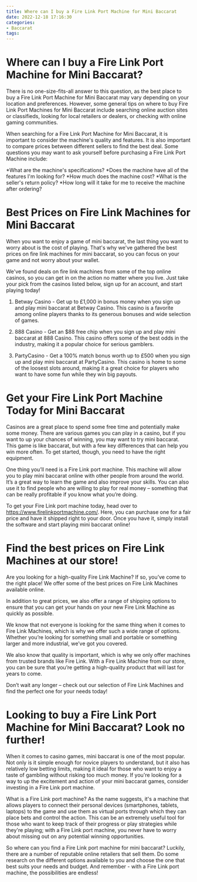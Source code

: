 ```yaml
---
title: Where can I buy a Fire Link Port Machine for Mini Baccarat
date: 2022-12-18 17:16:30
categories:
- Baccarat
tags:
---
```



#  Where can I buy a Fire Link Port Machine for Mini Baccarat?

There is no one-size-fits-all answer to this question, as the best place to buy a Fire Link Port Machine for Mini Baccarat may vary depending on your location and preferences. However, some general tips on where to buy Fire Link Port Machines for Mini Baccarat include searching online auction sites or classifieds, looking for local retailers or dealers, or checking with online gaming communities.

When searching for a Fire Link Port Machine for Mini Baccarat, it is important to consider the machine's quality and features. It is also important to compare prices between different sellers to find the best deal. Some questions you may want to ask yourself before purchasing a Fire Link Port Machine include:

*What are the machine's specifications?
*Does the machine have all of the features I'm looking for?
*How much does the machine cost?
*What is the seller's return policy?
*How long will it take for me to receive the machine after ordering?

#  Best Prices on Fire Link Machines for Mini Baccarat

When you want to enjoy a game of mini baccarat, the last thing you want to worry about is the cost of playing. That's why we've gathered the best prices on fire link machines for mini baccarat, so you can focus on your game and not worry about your wallet.

We've found deals on fire link machines from some of the top online casinos, so you can get in on the action no matter where you live. Just take your pick from the casinos listed below, sign up for an account, and start playing today!

1. Betway Casino - Get up to £1,000 in bonus money when you sign up and play mini baccarat at Betway Casino. This casino is a favorite among online players thanks to its generous bonuses and wide selection of games.

2. 888 Casino - Get an $88 free chip when you sign up and play mini baccarat at 888 Casino. This casino offers some of the best odds in the industry, making it a popular choice for serious gamblers.

3. PartyCasino - Get a 100% match bonus worth up to £500 when you sign up and play mini baccarat at PartyCasino. This casino is home to some of the loosest slots around, making it a great choice for players who want to have some fun while they win big payouts.

#  Get your Fire Link Port Machine Today for Mini Baccarat

Casinos are a great place to spend some free time and potentially make some money. There are various games you can play in a casino, but if you want to up your chances of winning, you may want to try mini baccarat. This game is like baccarat, but with a few key differences that can help you win more often. To get started, though, you need to have the right equipment.

One thing you’ll need is a Fire Link port machine. This machine will allow you to play mini baccarat online with other people from around the world. It’s a great way to learn the game and also improve your skills. You can also use it to find people who are willing to play for real money – something that can be really profitable if you know what you’re doing.

To get your Fire Link port machine today, head over to https://www.firelinkportmachine.com/. Here, you can purchase one for a fair price and have it shipped right to your door. Once you have it, simply install the software and start playing mini baccarat online!

#  Find the best prices on Fire Link Machines at our store!

Are you looking for a high-quality Fire Link Machine? If so, you’ve come to the right place! We offer some of the best prices on Fire Link Machines available online.

In addition to great prices, we also offer a range of shipping options to ensure that you can get your hands on your new Fire Link Machine as quickly as possible.

We know that not everyone is looking for the same thing when it comes to Fire Link Machines, which is why we offer such a wide range of options. Whether you’re looking for something small and portable or something larger and more industrial, we’ve got you covered.

We also know that quality is important, which is why we only offer machines from trusted brands like Fire Link. With a Fire Link Machine from our store, you can be sure that you’re getting a high-quality product that will last for years to come.

Don’t wait any longer – check out our selection of Fire Link Machines and find the perfect one for your needs today!

#  Looking to buy a Fire Link Port Machine for Mini Baccarat? Look no further!

When it comes to casino games, mini baccarat is one of the most popular. Not only is it simple enough for novice players to understand, but it also has relatively low betting limits, making it ideal for those who want to enjoy a taste of gambling without risking too much money. If you're looking for a way to up the excitement and action of your mini baccarat games, consider investing in a Fire Link port machine.

What is a Fire Link port machine? As the name suggests, it's a machine that allows players to connect their personal devices (smartphones, tablets, laptops) to the game and use them as virtual ports through which they can place bets and control the action. This can be an extremely useful tool for those who want to keep track of their progress or play strategies while they're playing; with a Fire Link port machine, you never have to worry about missing out on any potential winning opportunities.

So where can you find a Fire Link port machine for mini baccarat? Luckily, there are a number of reputable online retailers that sell them. Do some research on the different options available to you and choose the one that best suits your needs and budget. And remember - with a Fire Link port machine, the possibilities are endless!